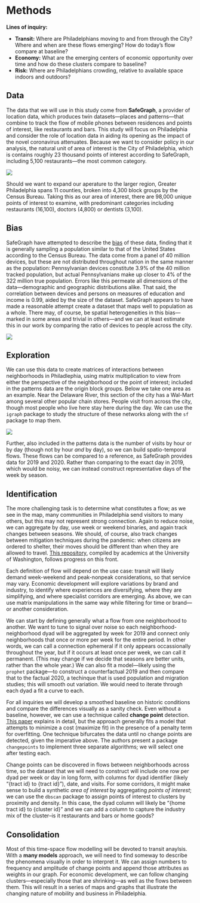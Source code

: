 Methods
=======

**Lines of inquiry:**

-   **Transit:** Where are Philadelphians moving to and from through the
    City? Where and when are these flows emerging? How do today’s flow
    compare at baseline?
-   **Economy:** What are the emerging centers of economic opportunity
    over time and how do these clusters compare to baseline?
-   **Risk:** Where are Philadelphians crowding, relative to available
    space indoors and outdoors?

Data
----

The data that we will use in this study come from **SafeGraph**, a
provider of location data, which produces twin datasets—places and
patterns—that combine to track the flow of mobile phones between
residences and points of interest, like restaurants and bars. This study
will focus on Philadelphia and consider the role of location data in
aiding its opening as the impact of the novel coronavirus attenuates.
Because we want to consider policy in our analysis, the natural unit of
area of interest is the City of Philadelphia, which is contains roughly
23 thousand points of interest according to SafeGraph, including 5,100
restaurants—the most common category.

![](https://github.com/asrenninger/philamonitor/raw/master/viz/pois.png)

Should we want to expand our aperature to the larger region, Greater
Philadelphia spans 11 counties, broken into 4,300 block groups by the
Census Bureau. Taking this as our area of interest, there are 98,000
unique points of interest to examine, with predominant categories
including restaurants (16,100), doctors (4,800) or dentists (3,100).

Bias
----

SafeGraph have attempted to describe the
[bias](https://www.safegraph.com/blog/what-about-bias-in-the-safegraph-dataset)
of these data, finding that it is generally sampling a population
similar to that of the United States according to the Census Bureau. The
data come from a panel of 40 million devices, but these are not
distributed throughout nation in the same manner as the population:
Pennsylvanian devices constitute 3.9% of the 40 million tracked
population, but actual Pennsylvanians make up closer to 4% of the 322
million true population. Errors like this permeate all dimensions of the
data—demographic and geographic distributions alike. That said, the
correlation between devices and persons on measures of education and
income is 0.99, aided by the size of the dataset. SafeGraph appears to
have made a reasonable attempt create a dataset that maps well to
population as a whole. There may, of course, be spatial heterogeneities
in this bias—marked in some areas and trivial in others—and we can at
least estimate this in our work by comparing the ratio of devices to
people across the city.

![](https://github.com/asrenninger/philamonitor/raw/master/viz/devices.png)

Exploration
-----------

We can use this data to create matrices of interactions between
neighborhoods in Philadlephia, using matrix multiplication to view from
either the perspective of the neighborhood or the point of interest;
included in the patterns data are the origin block groups. Below we take
one area as an example. Near the Delaware River, this section of the
city has a Wal-Mart among several other popular chain stores. People
visit from across the city, though most people who live here stay here
during the day. We can use the `igraph` package to study the structure
of these networks along with the `sf` package to map them.

![](https://github.com/asrenninger/philamonitor/raw/master/viz/visits.png)

Further, also included in the patterns data is the number of visits by
hour or by day (though not by hour *and* by day), so we can build
spatio-temporal flows. These flows can be compared to a reference, as
SafeGraph provides data for 2019 and 2020. Rather than comparing to the
exact day in 2019, which would be noisy, we can instead construct
representative days of the week by season.

Identification
--------------

The more challenging task is to determine what constitutes a flow; as we
see in the map, many communities in Philadelphia send visitors to many
others, but this may not represent strong connection. Again to reduce
noise, we can aggregate by day, use week or weekend binaries, and again
track changes between seasons. We should, of course, also track changes
between mitigation techniques during the pandemic: when citizens are
ordered to shelter, their moves should be different than when they are
allowed to travel. [This
repository](https://github.com/COVID19StatePolicy/SocialDistancing),
compiled by academics at the University of Washington, follows progress
on this front.

Each definition of flow will depend on the use case: transit will likely
demand week-weekend and peak-nonpeak considerations, so that service may
vary. Economic development will explore variations by brand and
industry, to identify where experiences are diversifying, where they are
simplifying, and where specialist corridors are emerging. As above, we
can use matrix manipulations in the same way while filtering for time or
brand—or another consideration.

We can start by defining generally what a flow from one neighborhood to
another. We want to tune to signal over noise so each
neighborhood-neighborhood dyad will be aggregated by week for 2019 and
connect only neighborhoods that once or more per week for the entire
period. In other words, we can call a connection ephemeral if it only
appears occassionally throughout the year, but if it occurs at least
once per week, we can call it permanent. (This may change if we decide
that seasons are better units, rather than the whole year.) We can also
fit a model—likely using the `prophet` package—to construct a
counterfactual 2019 and then compare that to the factual 2020, a
techinque that is used population and migration studies; this will
smooth out variation. We would need to iterate through each dyad a fit a
curve to each.

For all inquiries we will develop a smoothed baseline on historic
conditions and compare the differences visually as a sanity check. Even
without a baseline, however, we can use a technique called **change
point** detection. [This
paper](https://www.jstatsoft.org/article/view/v058i03/v58i03.pdf)
explains in detail, but the approach generally fits a model that
attempts to minimize a cost (maximize fit) in the presence of a penalty
term for overfitting. One technique bifurcates the data until no change
points are detected, given the imperative above. The authors present a
package `changepoints` to implement three separate algorithms; we will
select one after testing each.

Change points can be discovered in flows between neighborhoods across
time, so the dataset that we will need to construct will include one row
per dyad per week or day in long form, with columns for dyad identifier
(likely “{tract id} to {tract id}”), date, and visits. For some
corridors, it might make sense to build a synthetic *area of interest*
by aggregating *points of interest*; we can use the `dbscan` package to
assign points of interest to clusters by proximity and density. In this
case, the dyad column will likely be “{home tract id} to {cluster id}”
and we can add a column to capture the industry mix of the cluster–is it
restaurants and bars or home goods?

Consolidation
-------------

Most of this time-space flow modelling will be devoted to transit
anaylsis. With a **many models** approach, we will need to find someway
to describe the phenomena visually in order to interpret it. We can
assign numbers to frequency and amplitude of change points and append
those attributes as weights in our graph. For economic development, we
can follow changing clusters—especially those that are shrinking—as well
as the flows between them. This will result in a series of maps and
graphs that illustrate the changing nature of mobility and business in
Philadelphia.
